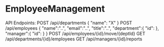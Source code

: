 # EmployeeManagement

API Endpoints:
POST /api/departments  { "name": "X" }
POST /api/employees    { "name":"..", "email":"..", "title":"..", "department":{ "id": <deptId> }, "manager":{ "id": <managerId> } }
POST /api/employees/{id}/move/{deptId}
GET  /api/departments/{id}/employees
GET  /api/managers/{id}/reports
